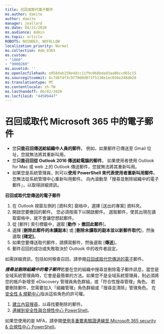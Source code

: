 ```yaml
---
title: 召回或取代電子郵件
ms.author: daeite
author: daeite
manager: joallard
ms.date: 04/21/2020
ms.audience: Admin
ms.topic: article
ROBOTS: NOINDEX, NOFOLLOW
localization_priority: Normal
ms.collection: Adm_O365
ms.custom:
- "1860"
- "9000260"
ms.assetid: ''
ms.openlocfilehash: e958dab159e4dcc11f9c068bded3aa06ccd65c15
ms.sourcegitcommit: bc7d6f4f3c9f7060d073f5130e1ec856e248d020
ms.translationtype: MT
ms.contentlocale: zh-TW
ms.lasthandoff: 06/02/2020
ms.locfileid: "44509447"
---
```

# <a name="recall-or-replace-an-email-message-in-microsoft-365"></a>召回或取代 Microsoft 365 中的電子郵件

- 您**只能召回傳送給組織中人員的郵件**。 例如，如果郵件已傳送至 Gmail 位址，您就無法將其重新叫用。
- 您**只能召回從 Outlook 2016 傳送給電腦的郵件**。 如果使用者使用 Outlook for Mac 或 web 上的 Outlook 傳送郵件，您就無法將其重新叫用。
- 如果您是系統管理員，則可以**使用 PowerShell 來代表使用者重新叫用郵件**。 您無法從系統管理中心重新叫用郵件。 向內滾動至「搜尋並刪除組織中的電子郵件」，以取得詳細資訊。

**召回或取代您傳送的電子郵件**

1. 在 Outlook 視窗左側的 [資料夾] 窗格中，選擇 [送出的專案] 資料夾。
2. 開啟您要撤回的郵件。 您必須按兩下以開啟郵件。 選取郵件，使其出現在讀取窗格中，就不會讓您想起郵件。
3. 從 [郵件] 索引標籤中，選取 [**動作**  >  **撤回此郵件**]。
4. 選擇 [**刪除此郵件的未讀副本**] 或 [**刪除未讀取的副本並以新郵件取代**]，然後選取 **[確定]**。
5. 如果您要傳送取代郵件，請撰寫郵件，然後選取 [**傳送**]。
6. 郵件召回的成功或失敗取決於 Outlook 中的收件者設定。

如需詳細資訊，包括如何檢查召回，請參閱[召回或取代您傳送的電子](https://support.office.com/article/35027f88-d655-4554-b4f8-6c0729a723a0)郵件。

***搜尋並刪除組織中的電子郵件***若要在您的組織中搜尋並刪除電子郵件訊息，當您是全域系統管理員時，它會是最簡單的方法。如果您不是全域系統管理員，則必須將您的帳戶新增至 eDiscovery 管理員角色群組，或「符合性搜尋管理」角色。 若要刪除郵件，您需要加入「組織管理」角色群組或「搜尋並清除」管理角色。 在[安全性 & 規範中心](https://protection.office.com/)指派這些角色的許可權。

1. [建立內容搜尋](https://docs.microsoft.com/microsoft-365/compliance/content-search)，以尋找要刪除的郵件。
2. [連線到安全性與合規性中心 PowerShell](https://docs.microsoft.com/powershell/exchange/office-365-scc/connect-to-scc-powershell/connect-to-scc-powershell?view=exchange-ps)。 

如果您使用的是 MFA，請參閱[使用多重要素驗證連線至 Microsoft 365 security & 合規性中心 PowerShell](https://docs.microsoft.com/powershell/exchange/office-365-scc/connect-to-scc-powershell/mfa-connect-to-scc-powershell?view=exchange-ps)。 
